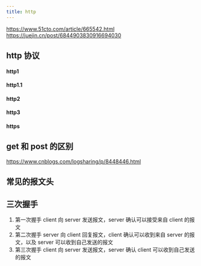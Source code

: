 ```yaml
---
title: http
---
```


https://www.51cto.com/article/665542.html
https://juejin.cn/post/6844903830916694030

## http 协议

#### http1

#### http1.1

#### http2

#### http3

#### https

## get 和 post 的区别

https://www.cnblogs.com/logsharing/p/8448446.html

## 常见的报文头


## 三次握手
1. 第一次握手 client 向 server 发送报文，server 确认可以接受来自 client 的报文
2. 第二次握手 server 向 client 回复报文，client 确认可以收到来自 server 的报文，以及 server 可以收到自己发送的报文
3. 第三次握手 client 向 server 发送报文，server 确认 client 可以收到自己发送的报文
